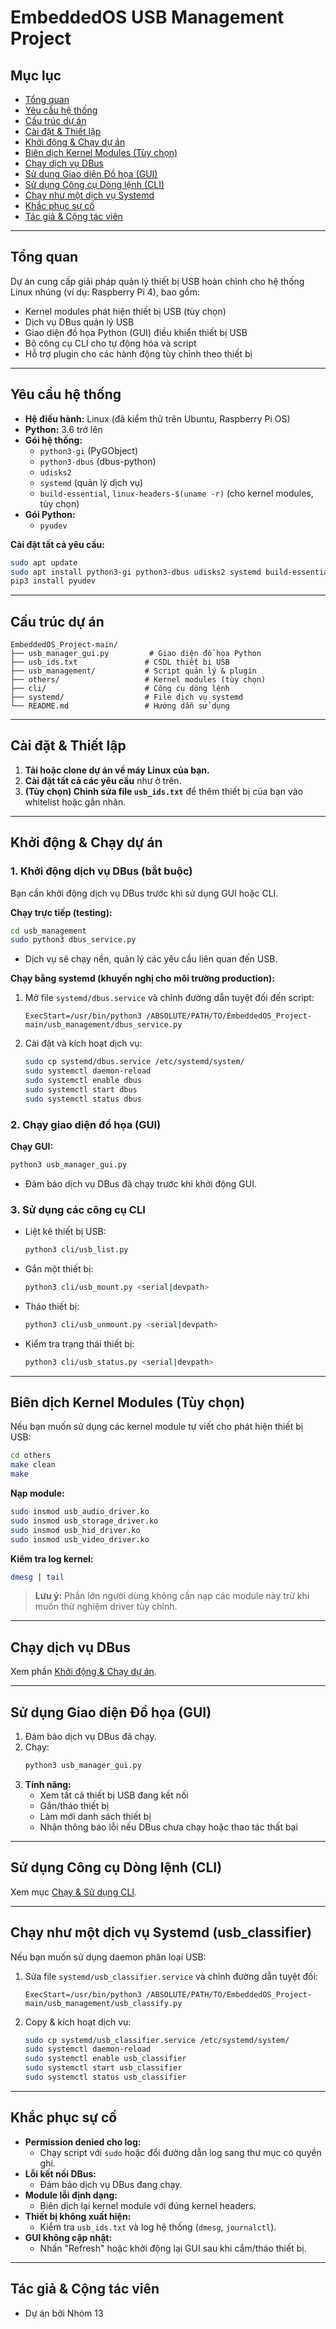 # EmbeddedOS USB Management Project

## Mục lục
- [Tổng quan](#tổng-quan)
- [Yêu cầu hệ thống](#yêu-cầu-hệ-thống)
- [Cấu trúc dự án](#cấu-trúc-dự-án)
- [Cài đặt & Thiết lập](#cài-đặt--thiết-lập)
- [Khởi động & Chạy dự án](#khởi-động--chạy-dự-án)
- [Biên dịch Kernel Modules (Tùy chọn)](#biên-dịch-kernel-modules-tùy-chọn)
- [Chạy dịch vụ DBus](#chạy-dịch-vụ-dbus)
- [Sử dụng Giao diện Đồ họa (GUI)](#sử-dụng-giao-diện-đồ-họa-gui)
- [Sử dụng Công cụ Dòng lệnh (CLI)](#sử-dụng-công-cụ-dòng-lệnh-cli)
- [Chạy như một dịch vụ Systemd](#chạy-như-một-dịch-vụ-systemd)
- [Khắc phục sự cố](#khắc-phục-sự-cố)
- [Tác giả & Cộng tác viên](#tác-giả--cộng-tác-viên)

---

## Tổng quan
Dự án cung cấp giải pháp quản lý thiết bị USB hoàn chỉnh cho hệ thống Linux nhúng (ví dụ: Raspberry Pi 4), bao gồm:
- Kernel modules phát hiện thiết bị USB (tùy chọn)
- Dịch vụ DBus quản lý USB
- Giao diện đồ họa Python (GUI) điều khiển thiết bị USB
- Bộ công cụ CLI cho tự động hóa và script
- Hỗ trợ plugin cho các hành động tùy chỉnh theo thiết bị

---

## Yêu cầu hệ thống
- **Hệ điều hành:** Linux (đã kiểm thử trên Ubuntu, Raspberry Pi OS)
- **Python:** 3.6 trở lên
- **Gói hệ thống:**
  - `python3-gi` (PyGObject)
  - `python3-dbus` (dbus-python)
  - `udisks2`
  - `systemd` (quản lý dịch vụ)
  - `build-essential`, `linux-headers-$(uname -r)` (cho kernel modules, tùy chọn)
- **Gói Python:**
  - `pyudev`

**Cài đặt tất cả yêu cầu:**
```bash
sudo apt update
sudo apt install python3-gi python3-dbus udisks2 systemd build-essential linux-headers-$(uname -r) python3-pip
pip3 install pyudev
```

---

## Cấu trúc dự án
```
EmbeddedOS_Project-main/
├── usb_manager_gui.py         # Giao diện đồ họa Python
├── usb_ids.txt               # CSDL thiết bị USB
├── usb_management/           # Script quản lý & plugin
├── others/                   # Kernel modules (tùy chọn)
├── cli/                      # Công cụ dòng lệnh
├── systemd/                  # File dịch vụ systemd
└── README.md                 # Hướng dẫn sử dụng
```

---

## Cài đặt & Thiết lập

1. **Tải hoặc clone dự án về máy Linux của bạn.**
2. **Cài đặt tất cả các yêu cầu** như ở trên.
3. **(Tùy chọn) Chỉnh sửa file `usb_ids.txt`** để thêm thiết bị của bạn vào whitelist hoặc gắn nhãn.

---

## Khởi động & Chạy dự án

### 1. Khởi động dịch vụ DBus (bắt buộc)

Bạn cần khởi động dịch vụ DBus trước khi sử dụng GUI hoặc CLI.

**Chạy trực tiếp (testing):**
```bash
cd usb_management
sudo python3 dbus_service.py
```
- Dịch vụ sẽ chạy nền, quản lý các yêu cầu liên quan đến USB.

**Chạy bằng systemd (khuyến nghị cho môi trường production):**
1. Mở file `systemd/dbus.service` và chỉnh đường dẫn tuyệt đối đến script:
   ```
   ExecStart=/usr/bin/python3 /ABSOLUTE/PATH/TO/EmbeddedOS_Project-main/usb_management/dbus_service.py
   ```
2. Cài đặt và kích hoạt dịch vụ:
   ```bash
   sudo cp systemd/dbus.service /etc/systemd/system/
   sudo systemctl daemon-reload
   sudo systemctl enable dbus
   sudo systemctl start dbus
   sudo systemctl status dbus
   ```

### 2. Chạy giao diện đồ họa (GUI)

**Chạy GUI:**
```bash
python3 usb_manager_gui.py
```
- Đảm bảo dịch vụ DBus đã chạy trước khi khởi động GUI.

### 3. Sử dụng các công cụ CLI

- Liệt kê thiết bị USB:
  ```bash
  python3 cli/usb_list.py
  ```
- Gắn một thiết bị:
  ```bash
  python3 cli/usb_mount.py <serial|devpath>
  ```
- Tháo thiết bị:
  ```bash
  python3 cli/usb_unmount.py <serial|devpath>
  ```
- Kiểm tra trạng thái thiết bị:
  ```bash
  python3 cli/usb_status.py <serial|devpath>
  ```

---

## Biên dịch Kernel Modules (Tùy chọn)
Nếu bạn muốn sử dụng các kernel module tự viết cho phát hiện thiết bị USB:
```bash
cd others
make clean
make
```
**Nạp module:**
```bash
sudo insmod usb_audio_driver.ko
sudo insmod usb_storage_driver.ko
sudo insmod usb_hid_driver.ko
sudo insmod usb_video_driver.ko
```
**Kiểm tra log kernel:**
```bash
dmesg | tail
```
> **Lưu ý:** Phần lớn người dùng không cần nạp các module này trừ khi muốn thử nghiệm driver tùy chỉnh.

---

## Chạy dịch vụ DBus

Xem phần [Khởi động & Chạy dự án](#khởi-động--chạy-dự-án).

---

## Sử dụng Giao diện Đồ họa (GUI)

1. Đảm bảo dịch vụ DBus đã chạy.
2. Chạy:
   ```bash
   python3 usb_manager_gui.py
   ```
3. **Tính năng:**
   - Xem tất cả thiết bị USB đang kết nối
   - Gắn/tháo thiết bị
   - Làm mới danh sách thiết bị
   - Nhận thông báo lỗi nếu DBus chưa chạy hoặc thao tác thất bại

---

## Sử dụng Công cụ Dòng lệnh (CLI)

Xem mục [Chạy & Sử dụng CLI](#khởi-động--chạy-dự-án).

---

## Chạy như một dịch vụ Systemd (usb_classifier)
Nếu bạn muốn sử dụng daemon phân loại USB:
1. Sửa file `systemd/usb_classifier.service` và chỉnh đường dẫn tuyệt đối:
   ```
   ExecStart=/usr/bin/python3 /ABSOLUTE/PATH/TO/EmbeddedOS_Project-main/usb_management/usb_classify.py
   ```
2. Copy & kích hoạt dịch vụ:
   ```bash
   sudo cp systemd/usb_classifier.service /etc/systemd/system/
   sudo systemctl daemon-reload
   sudo systemctl enable usb_classifier
   sudo systemctl start usb_classifier
   sudo systemctl status usb_classifier
   ```

---

## Khắc phục sự cố

- **Permission denied cho log:**  
  - Chạy script với `sudo` hoặc đổi đường dẫn log sang thư mục có quyền ghi.
- **Lỗi kết nối DBus:**  
  - Đảm bảo dịch vụ DBus đang chạy.
- **Module lỗi định dạng:**  
  - Biên dịch lại kernel module với đúng kernel headers.
- **Thiết bị không xuất hiện:**  
  - Kiểm tra `usb_ids.txt` và log hệ thống (`dmesg`, `journalctl`).
- **GUI không cập nhật:**  
  - Nhấn "Refresh" hoặc khởi động lại GUI sau khi cắm/tháo thiết bị.

---

## Tác giả & Cộng tác viên
- Dự án bởi Nhóm 13
